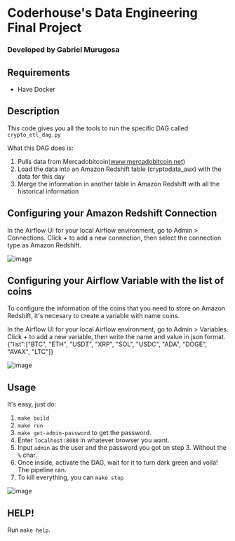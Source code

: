 # Coderhouse's Data Engineering Final Project
### Developed by Gabriel Murugosa

## Requirements
- Have Docker

## Description
This code gives you all the tools to run the specific DAG called `crypto_etl_dag.py`

What this DAG does is:

1. Pulls data from Mercadobitcoin(www.mercadobitcoin.net)
2. Load the data into an Amazon Redshift table (cryptodata_aux) with the data for this day
3. Merge the information in another table in Amazon Redshift with all the historical information 

## Configuring your Amazon Redshift Connection
In the Airflow UI for your local Airflow environment, go to Admin > Connections. Click + to add a new connection, then select the connection type as Amazon Redshift.

![image](https://github.com/gmurugosa/airflow_etl/assets/5313359/74af1ee0-d77a-4de4-a739-02bc3c9f34ad)

## Configuring your Airflow Variable with the list of coins
To configure the information of the coins that you need to store on Amazon Redshift, it's necesary to create a variable with name coins.

In the Airflow UI for your local Airflow environment, go to Admin > Variables. Click + to add a new variable, then write the name and value in json format.
{"list":["BTC", "ETH", "USDT", "XRP", "SOL", "USDC", "ADA", "DOGE", "AVAX", "LTC"]}

![image](https://github.com/gmurugosa/airflow_etl/assets/5313359/8e958a2d-470d-4105-b747-9503bdfa9117)

## Usage
It's easy, just do:

1. `make build`
2. `make run`
3. `make get-admin-password` to get the password.
4. Enter `localhost:8080` in whatever browser you want.
5. Input `admin` as the user and the password you got on step 3. Without the `%` char.
6. Once inside, activate the DAG, wait for it to turn dark green and voila! The pipeline ran.
7. To kill everything, you can `make stop`


![image](https://github.com/gmurugosa/airflow_etl/assets/5313359/89879b66-3e51-4d47-b2ae-cbb2d83f1097)



## HELP!
Run `make help`.
